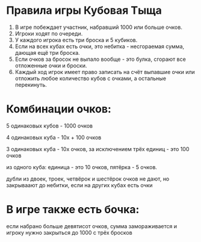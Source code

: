 # Правила игры Кубовая Тыща

1. В игре побеждает участник, набравший 1000 или больше очков.
2. Игроки ходят по очереди.
3. У каждого игрока есть три броска и 5 кубиков.
4. Если на всех кубах есть очки, это небитка - несгораемая сумма, дающая ещё три броска.
5. Если очков за бросок не выпало вообще - это булка, сгорают все отложенные очки и броски.
6. Каждый ход игрок имеет право записать на счёт выпавшие очки или отложить любое количество кубов с очками, а остальные перекинуть.


# Комбинации очков:

5 одинаковых кубов - 1000 очков

4 одинаковых куба - 10х + 100 очков

3 одинаковых куба - 10х очков, за исключением трёх единиц - это 100 очков

из одного куба: единица - это 10 очков, пятёрка - 5 очков.

дубли из двоек, троек, четвёрок и шестёрок очков не дают, но закрываают до небитки, если на других кубах есть очки


# В игре также есть бочка:
если набрано больше девятисот очков, сумма замораживается и игроку нужно закрыться до 1000 с трёх бросков
